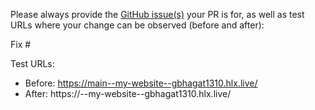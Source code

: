 Please always provide the [GitHub issue(s)](../issues) your PR is for, as well as test URLs where your change can be observed (before and after):

Fix #<gh-issue-id>

Test URLs:
- Before: https://main--my-website--gbhagat1310.hlx.live/
- After: https://<branch>--my-website--gbhagat1310.hlx.live/
